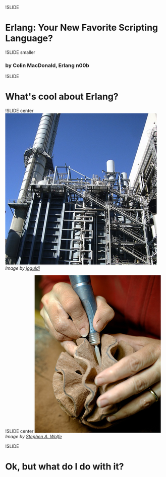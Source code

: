 !SLIDE 
# Erlang: Your New Favorite Scripting Language? #

!SLIDE smaller
### by Colin MacDonald, Erlang n00b ###

!SLIDE
# What's cool about Erlang? #

!SLIDE center
![Scalability](factory-crop.jpg)
<span class="credit">*Image by [joguldi](http://www.flickr.com/photos/landschaft/)*</span>

!SLIDE center
![Elegance](carving.jpg)
<span class="credit">*Image by [Stephen A. Wolfe](http://www.flickr.com/photos/swolfe/)*</span>

!SLIDE
# Ok, but what do I do with it? #

